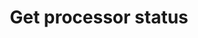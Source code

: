 ---
title: Get processor status
api:
  file: bazel-binopenapiopenapiopenapiopenapi.swagger.json
  operationId: GetProcessorStatusV2
hidden: false
---